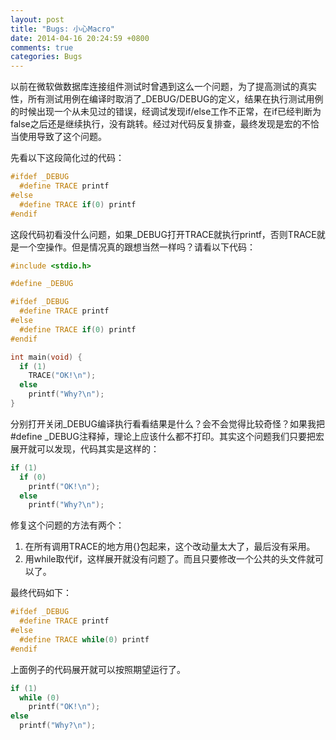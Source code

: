 ```yaml
---
layout: post
title: "Bugs: 小心Macro"
date: 2014-04-16 20:24:59 +0800
comments: true
categories: Bugs
---
```

以前在微软做数据库连接组件测试时曾遇到这么一个问题，为了提高测试的真实性，所有测试用例在编译时取消了_DEBUG/DEBUG的定义，结果在执行测试用例的时候出现一个从未见过的错误，经调试发现if/else工作不正常，在if已经判断为false之后还是继续执行，没有跳转。经过对代码反复排查，最终发现是宏的不恰当使用导致了这个问题。

<!--more-->
先看以下这段简化过的代码：

``` cpp xxx.h
#ifdef _DEBUG
  #define TRACE printf
#else
  #define TRACE if(0) printf
#endif
```

这段代码初看没什么问题，如果_DEBUG打开TRACE就执行printf，否则TRACE就是一个空操作。但是情况真的跟想当然一样吗？请看以下代码：

``` cpp test.cpp
#include <stdio.h>

#define _DEBUG

#ifdef _DEBUG
  #define TRACE printf
#else
  #define TRACE if(0) printf
#endif

int main(void) {
  if (1) 
    TRACE("OK!\n");
  else
    printf("Why?\n");
}
```

分别打开关闭_DEBUG编译执行看看结果是什么？会不会觉得比较奇怪？如果我把#define _DEBUG注释掉，理论上应该什么都不打印。其实这个问题我们只要把宏展开就可以发现，代码其实是这样的：

``` cpp xxx.cpp
if (1)
  if (0)
    printf("OK!\n");
  else
    printf("Why?\n");
```

修复这个问题的方法有两个：

1. 在所有调用TRACE的地方用{}包起来，这个改动量太大了，最后没有采用。
2. 用while取代if，这样展开就没有问题了。而且只要修改一个公共的头文件就可以了。

最终代码如下：

``` cpp xxx.h
#ifdef _DEBUG
  #define TRACE printf
#else
  #define TRACE while(0) printf
#endif
```

上面例子的代码展开就可以按照期望运行了。

``` cpp xxx.cpp
if (1)
  while (0)
    printf("OK!\n");
else
  printf("Why?\n");
```